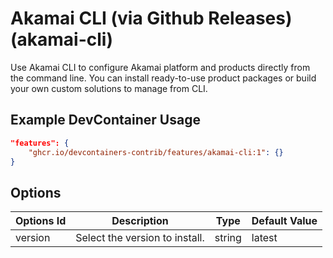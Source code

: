 
# Akamai CLI (via Github Releases) (akamai-cli)

Use Akamai CLI to configure Akamai platform and products directly from the command line. You can install ready-to-use product packages or build your own custom solutions to manage from CLI.

## Example DevContainer Usage

```json
"features": {
    "ghcr.io/devcontainers-contrib/features/akamai-cli:1": {}
}
```

## Options

| Options Id | Description | Type | Default Value |
|-----|-----|-----|-----|
| version | Select the version to install. | string | latest |


